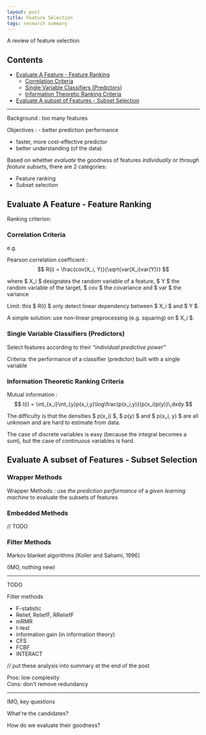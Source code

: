 ```yaml
---
layout: post
title: Feature Selection
tags: research summary
---
```


<div class="excerpt">
    A review of feature selection
</div>

<script type="text/x-mathjax-config">
    MathJax.Hub.Config({tex2jax: {inlineMath: [['$','$']]}});
</script>
<script src='https://cdn.mathjax.org/mathjax/latest/MathJax.js?config=TeX-AMS_SVG'></script>

## Contents

- [Evaluate A Feature - Feature Ranking](#evaluate-a-feature-feature-ranking)
    - [Correlation Criteria](#correlation-criteria)
    - [Single Variable Classifiers (Predictors)](#single-variable-classifiers-predictors)
    - [Information Theoretic Ranking Criteria](#information-theoretic-ranking-criteria)
- [Evaluate A subset of Features - Subset Selection](#evaluate-a-subset-of-features-subset-selection)

---

Background
: too many features

Objectives
: - better prediction performance
  - faster, more cost-effective predictor
  - better understanding (of the data)

Based on whether *evaluate* the goodness of features *individually* or *through feature subset*s, there are 2 categories:

- Feature ranking
- Subset selection

## Evaluate A Feature - Feature Ranking

Ranking criterion:

### Correlation Criteria

e.g.

Pearson correlation coefficient
: $$ R(i) = \frac{cov(X_i, Y)}{\sqrt{var(X_i)var(Y)}} $$
  
  where $ X_i $ designates the random variable of a feature, $ Y $ the random variable of the target, $ cov $ the covariance and $ var $ the variance

Limit: this $ R(i) $ only detect linear dependency between $ X_i $ and $ Y $.

A simple solution: use non-linear preprocessing (e.g. squaring) on $ X_i $.

### Single Variable Classifiers (Predictors)

Select features according to their *"individual predictive power"*

Criteria: the performance of a classifier (predictor) built with a single variable

### Information Theoretic Ranking Criteria

Mutual information
: $$ I(i) = \int_{x_i}\int_{y}p(x_i,y)\log\frac{p(x_i,y)}{p(x_i)p(y)}\,dxdy $$

The difficulty is that the densities $ p(x_i) $, $ p(y) $ and $ p(x_i, y) $ are all unknown and are hard to estimate from data.

The case of discrete variables is easy (because the integral becomes a sum), but the case of continuous variables is hard.

## Evaluate A subset of Features - Subset Selection

### Wrapper Methods

Wrapper Methods
: use *the prediction performance* of a *given learning machine* to evaluate the subsets of features

### Embedded Metheds

// TODO

### Filter Methods

Markov blanket algorithms [Koller and Sahami, 1996]

(IMO, nothing new)

---

TODO

Filter methods

- F-statistic
- Relief, ReliefF, RReliefF
- mRMR
- t-test
- information gain (in information theory)
- CFS
- FCBF
- INTERACT

// put these analysis into summary at the end of the post

Pros: low complexity  
Cons: don't remove redundancy

---

IMO, key questions

What're the candidates?

How do we evaluate their goodness?
